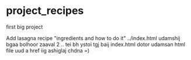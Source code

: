 # project_recipes
first big project

Add lasagna recipe "ingredients and how to do it"
../index.html udamshij bgaa bolhoor zaaval 2 .. tei bh ystoi tgj baij index.html dotor udamsan html file uud a href iig ashiglaj chdna =)
